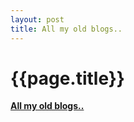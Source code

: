```yaml
---
layout: post
title: All my old blogs..
--- 
```




 {{page.title}}
======================================================




<strong><a href="http://gyanomania.blogspot.in">All my old blogs..</a></strong><p></p>
